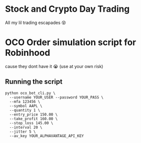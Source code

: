 # Stock and Crypto Day Trading
All my lil trading escapades 😵

# OCO Order simulation script for Robinhood
cause they dont have it 😭 (use at your own risk)
## Running the script
```
python oco_bot_cli.py \
  --username YOUR_USER --password YOUR_PASS \
  --mfa 123456 \
  --symbol AAPL \
  --quantity 1 \
  --entry_price 150.00 \
  --take_profit 160.00 \
  --stop_loss 145.00 \
  --interval 20 \
  --jitter 5 \
  --av_key YOUR_ALPHAVANTAGE_API_KEY
```
